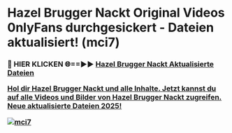# Hazel Brugger Nackt Original Videos 0nlyFans durchgesickert - Dateien aktualisiert! (mci7)

<h3>🔴 HIER KLICKEN 🌐==►► <a href="https://tinyurl.com/h6vf6nb8" rel="nofollow">Hazel Brugger Nackt Aktualisierte Dateien

Hol dir Hazel Brugger Nackt und alle Inhalte. Jetzt kannst du auf alle Videos und Bilder von Hazel Brugger Nackt zugreifen. Neue aktualisierte Dateien 2025!

[![mci7](https://i.imgur.com/sD4kR3V.gif)](https://tinyurl.com/h6vf6nb8)

